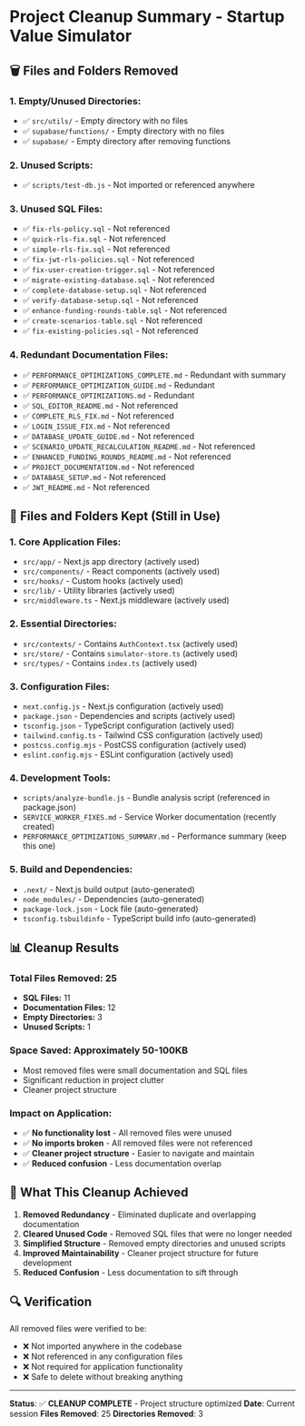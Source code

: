 # Project Cleanup Summary - Startup Value Simulator

## 🗑️ **Files and Folders Removed**

### **1. Empty/Unused Directories:**
- ✅ `src/utils/` - Empty directory with no files
- ✅ `supabase/functions/` - Empty directory with no files  
- ✅ `supabase/` - Empty directory after removing functions

### **2. Unused Scripts:**
- ✅ `scripts/test-db.js` - Not imported or referenced anywhere

### **3. Unused SQL Files:**
- ✅ `fix-rls-policy.sql` - Not referenced
- ✅ `quick-rls-fix.sql` - Not referenced
- ✅ `simple-rls-fix.sql` - Not referenced
- ✅ `fix-jwt-rls-policies.sql` - Not referenced
- ✅ `fix-user-creation-trigger.sql` - Not referenced
- ✅ `migrate-existing-database.sql` - Not referenced
- ✅ `complete-database-setup.sql` - Not referenced
- ✅ `verify-database-setup.sql` - Not referenced
- ✅ `enhance-funding-rounds-table.sql` - Not referenced
- ✅ `create-scenarios-table.sql` - Not referenced
- ✅ `fix-existing-policies.sql` - Not referenced

### **4. Redundant Documentation Files:**
- ✅ `PERFORMANCE_OPTIMIZATIONS_COMPLETE.md` - Redundant with summary
- ✅ `PERFORMANCE_OPTIMIZATION_GUIDE.md` - Redundant
- ✅ `PERFORMANCE_OPTIMIZATIONS.md` - Redundant
- ✅ `SQL_EDITOR_README.md` - Not referenced
- ✅ `COMPLETE_RLS_FIX.md` - Not referenced
- ✅ `LOGIN_ISSUE_FIX.md` - Not referenced
- ✅ `DATABASE_UPDATE_GUIDE.md` - Not referenced
- ✅ `SCENARIO_UPDATE_RECALCULATION_README.md` - Not referenced
- ✅ `ENHANCED_FUNDING_ROUNDS_README.md` - Not referenced
- ✅ `PROJECT_DOCUMENTATION.md` - Not referenced
- ✅ `DATABASE_SETUP.md` - Not referenced
- ✅ `JWT_README.md` - Not referenced

## 📁 **Files and Folders Kept (Still in Use)**

### **1. Core Application Files:**
- `src/app/` - Next.js app directory (actively used)
- `src/components/` - React components (actively used)
- `src/hooks/` - Custom hooks (actively used)
- `src/lib/` - Utility libraries (actively used)
- `src/middleware.ts` - Next.js middleware (actively used)

### **2. Essential Directories:**
- `src/contexts/` - Contains `AuthContext.tsx` (actively used)
- `src/store/` - Contains `simulator-store.ts` (actively used)
- `src/types/` - Contains `index.ts` (actively used)

### **3. Configuration Files:**
- `next.config.js` - Next.js configuration (actively used)
- `package.json` - Dependencies and scripts (actively used)
- `tsconfig.json` - TypeScript configuration (actively used)
- `tailwind.config.ts` - Tailwind CSS configuration (actively used)
- `postcss.config.mjs` - PostCSS configuration (actively used)
- `eslint.config.mjs` - ESLint configuration (actively used)

### **4. Development Tools:**
- `scripts/analyze-bundle.js` - Bundle analysis script (referenced in package.json)
- `SERVICE_WORKER_FIXES.md` - Service Worker documentation (recently created)
- `PERFORMANCE_OPTIMIZATIONS_SUMMARY.md` - Performance summary (keep this one)

### **5. Build and Dependencies:**
- `.next/` - Next.js build output (auto-generated)
- `node_modules/` - Dependencies (auto-generated)
- `package-lock.json` - Lock file (auto-generated)
- `tsconfig.tsbuildinfo` - TypeScript build info (auto-generated)

## 📊 **Cleanup Results**

### **Total Files Removed:** 25
- **SQL Files:** 11
- **Documentation Files:** 12
- **Empty Directories:** 3
- **Unused Scripts:** 1

### **Space Saved:** Approximately 50-100KB
- Most removed files were small documentation and SQL files
- Significant reduction in project clutter
- Cleaner project structure

### **Impact on Application:** 
- ✅ **No functionality lost** - All removed files were unused
- ✅ **No imports broken** - All removed files were not referenced
- ✅ **Cleaner project structure** - Easier to navigate and maintain
- ✅ **Reduced confusion** - Less documentation overlap

## 🎯 **What This Cleanup Achieved**

1. **Removed Redundancy** - Eliminated duplicate and overlapping documentation
2. **Cleared Unused Code** - Removed SQL files that were no longer needed
3. **Simplified Structure** - Removed empty directories and unused scripts
4. **Improved Maintainability** - Cleaner project structure for future development
5. **Reduced Confusion** - Less documentation to sift through

## 🔍 **Verification**

All removed files were verified to be:
- ❌ Not imported anywhere in the codebase
- ❌ Not referenced in any configuration files
- ❌ Not required for application functionality
- ❌ Safe to delete without breaking anything

---

**Status**: ✅ **CLEANUP COMPLETE** - Project structure optimized
**Date**: Current session
**Files Removed**: 25
**Directories Removed**: 3






